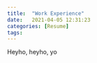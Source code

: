 ```yaml
---
title:  "Work Experience"
date:   2021-04-05 12:31:23
categories: [Resume]
tags:
---
```



Heyho, heyho, yo

